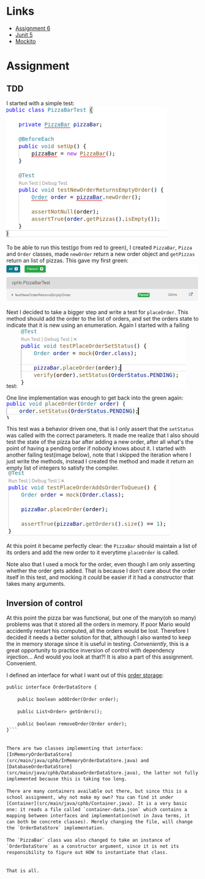 
# Links

- [Assignment 6](https://github.com/datsoftlyngby/soft2019spring-test/blob/master/Assignments/06%20TDD%20assignment.pdf)
- [Junit 5](https://junit.org/junit5/docs/current/user-guide/)
- [Mockito](https://static.javadoc.io/org.mockito/mockito-core/2.27.0/org/mockito/Mockito.html)

# Assignment

## TDD 
I started with a simple test:
![new order 1](images/testNewOrder_1.png)

To be able to run this test(go from red to green), I created `PizzaBar`, `Pizza` and `Order` classes, made `newOrder` return a new order object and `getPizzas` return an list of pizzas. This gave my first green: 
![new order 2](images/testNewOrder_2.png)

Next I decided to take a bigger step and write a test for `placeOrder`. This method should add the order to the list of orders, and set the orders state to indicate that it is new using an enumeration. Again I started with a failing test:
![place order 1](images/testPlaceOrder_1.png)

One line implementation was enough to get back into the green again:
![place order 2](images/testPlaceOrder_2.png)

This test was a behavior driven one, that is I only assert that the `setStatus` was called with the correct parameters. It made me realize that I also should test the state of the pizza bar after adding a new order, after all what's the point of having a pending order if nobody knows about it. I started with another failing test(image below), note that I skipped the iteration where I just write the methods, instead I created the method and made it return an empty list of integers to satisfy the compiler.
![place order 3](images/testPlaceOrder_3.png)

At this point it became perfectly clear: the `PizzaBar` should maintain a list of its orders and add the new order to it everytime `placeOrder` is called. 

Note also that I used a mock for the order, even though I am only asserting whether the order gets added. That is because I don't care about the order itself in this test, and mocking it _could_ be easier if it had a constructor that takes many arguments.

## Inversion of control

At this point the pizza bar was functional, but one of the many(oh so many) problems was that it stored all the orders in memory. If poor Mario would accidently restart his computed, all the orders would be lost. Therefore I decided it needs a better solution for that, although I also wanted to keep the in memory storage since it is useful in testing. _Conveniently_, this is a great opportunity to practice inversion of control with dependency injection... And would you look at that?! It is also a part of this assignment. Convenient.

I defined an interface for what I want out of this [order storage](src/main/java/cphb/OrderDataStore.java):
```
public interface OrderDataStore {

    public boolean addOrder(Order order);
    
    public List<Order> getOrders();
    
    public boolean removeOrder(Order order);
}```


There are two classes implementing that interface: [InMemoryOrderDataStore](src/main/java/cphb/InMemoryOrderDataStore.java) and [DatabaseOrderDataStore](src/main/java/cphb/DatabaseOrderDataStore.java), the latter not fully implemented because this is taking too long. 

There are many containers available out there, but since this is a school assignment, why not make my own? You can find it under [Container](src/main/java/cphb/Container.java). It is a very basic one: it reads a file called `container-data.json` which contains a mapping between interfaces and implementation(not in Java terms, it can both be concrete classes). Merely changing the file, will change the `OrderDataStore` implementation. 

The `PizzaBar` class was also changed to take an instance of `OrderDataStore` as a constructor argument, since it is not its responsibility to figure out HOW to instantiate that class. 


That is all.